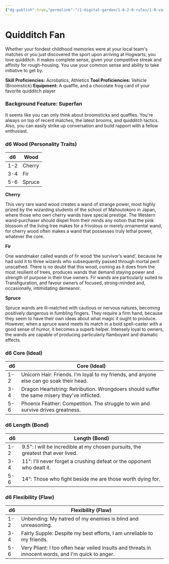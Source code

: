 ```yaml
---
{"dg-publish":true,"permalink":"/1-digital-garden/1-0-2-0-rules/1-0-variant-rules/1-06-1-8-background-quidditch-fan/"}
---
```


# Quidditch Fan

Whether your fondest childhood memories were at your local team's matches or you just discovered the sport upon arriving at Hogwarts, you love quidditch. It makes complete sense, given your competitive streak and affinity for rough-housing. You use your common sense and ability to take initiative to get by.

**Skill Proficiencies:** Acrobatics, Athletics
**Tool Proficiencies:** Vehicle (Broomstick)
**Equipment:** A quaffle, and a chocolate frog card of your favorite quidditch player

### Background Feature: Superfan

It seems like you can only think about broomsticks and quaffles. You're always on top of recent matches, the latest brooms, and quidditch tactics. Also, you can easily strike up conversation and build rapport with a fellow enthusiast.

### **d6 Wood (Personality Traits)**

| d6  | Wood     |
| --- | -------- |
| 1-2 | Cherry   |
| 3-4 | Fir      |
| 5-6 | Spruce   |
**Cherry**

This very rare wand wood creates a wand of strange power, most highly prized by the wizarding students of the school of Mahoutokoro in Japan, where those who own cherry wands have special prestige. The Western wand-purchaser should dispel from their minds any notion that the pink blossom of the living tree makes for a frivolous or merely ornamental wand, for cherry wood often makes a wand that possesses truly lethal power, whatever the core.

**Fir**

One wandmaker called wands of fir wood ‘the survivor’s wand’, because he had sold it to three wizards who subsequently passed through mortal peril unscathed. There is no doubt that this wood, coming as it does from the most resilient of trees, produces wands that demand staying power and strength of purpose in their true owners. Fir wands are particularly suited to Transfiguration, and favour owners of focused, strong-minded and, occasionally, intimidating demeanor.

**Spruce**

Spruce wands are ill-matched with cautious or nervous natures, becoming positively dangerous in fumbling fingers. They require a firm hand, because they seem to have their own ideas about what magic it ought to produce. However, when a spruce wand meets its match in a bold spell-caster with a good sense of humor, it becomes a superb helper. Intensely loyal to owners, the wands are capable of producing particularly flamboyant and dramatic effects.

### **d6 Core (Ideal)**

| d6  | Core (Ideal)                                                                |
| --- | --------------------------------------------------------------------------- |
| 1-2 | Unicorn Hair: Friends. I’m loyal to my friends, and anyone else can go soak their head. |
| 3-4 | Dragon Heartstring: Retribution. Wrongdoers should suffer the same misery they've inflicted. |
| 5-6 | Phoenix Feather: Competition. The struggle to win and survive drives greatness. |

### **d6 Length (Bond)**

| d6  | Length (Bond)                                                                                                    |
| --- | ---------------------------------------------------------------------------------------------------------------- |
| 1-2 | 9.5": I will be incredible at my chosen pursuits, the greatest that ever lived.                               |
| 3-4 | 11": I'll never forget a crushing defeat or the opponent who dealt it.                                            |
| 5-6 | 14": Those who fight beside me are those worth dying for.                                        |
### **d6 Flexibility (Flaw)**

| d6  | Flexibility (Flaw)                                                                  |
| --- | ----------------------------------------------------------------------------------- |
| 1-2 | Unbending: My hatred of my enemies is blind and unreasoning. |
| 3-4 | Fairly Supple: Despite my best efforts, I am unreliable to my friends. |
| 5-6 | Very Pliant: I too often hear veiled insults and threats in innocent words, and I'm quick to anger. |